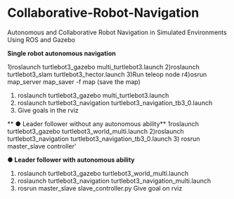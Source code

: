 # Collaborative-Robot-Navigation
Autonomous and Collaborative Robot Navigation in Simulated Environments Using ROS and Gazebo


**Single robot autonomous navigation**


1)roslaunch turtlebot3_gazebo multi_turtlebot3.launch
2)roslaunch turtlebot3_slam turtlebot3_hector.launch
3)Run teleop node
r4)osrun map_server map_saver -f map (save the map)

1. roslaunch turtlebot3_gazebo multi_turtlebot3.launch
2. roslaunch turtlebot3_navigation turtlebot3_navigation_tb3_0.launch
3. Give goals in the rviz


** ● Leader follower without any autonomous ability** 
1roslaunch turtlebot3_gazebo turtlebot3_world_multi.launch
2)roslaunch turtlebot3_navigation turtlebot3_navigation_tb3_0.launch
3) rosrun master_slave controller'

**● Leader follower with autonomous ability**
1. roslaunch turtlebot3_gazebo turtlebot3_world_multi.launch
2. roslaunch turtlebot3_navigation turtlebot3_navigation_multi.launch
3. rosrun master_slave slave_controller.py
Give goal on rviz
